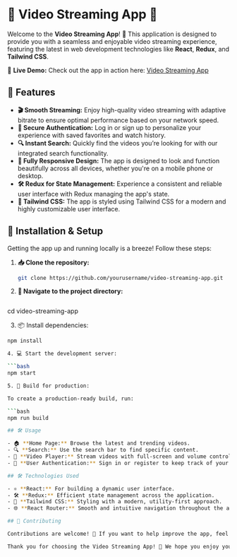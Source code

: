 # 🎥 Video Streaming App 🚀

Welcome to the **Video Streaming App**! 🎉 This application is designed to provide you with a seamless and enjoyable video streaming experience, featuring the latest in web development technologies like **React**, **Redux**, and **Tailwind CSS**.

🌟 **Live Demo:** Check out the app in action here: [Video Streaming App](https://video-streaming-nu.vercel.app/)

## 🌈 Features

- **🎬 Smooth Streaming:** Enjoy high-quality video streaming with adaptive bitrate to ensure optimal performance based on your network speed.
- **🔐 Secure Authentication:** Log in or sign up to personalize your experience with saved favorites and watch history.
- **🔍 Instant Search:** Quickly find the videos you’re looking for with our integrated search functionality.
- **📱 Fully Responsive Design:** The app is designed to look and function beautifully across all devices, whether you're on a mobile phone or desktop.
- **🛠️ Redux for State Management:** Experience a consistent and reliable user interface with Redux managing the app's state.
- **🎨 Tailwind CSS:** The app is styled using Tailwind CSS for a modern and highly customizable user interface.

## 🚀 Installation & Setup

Getting the app up and running locally is a breeze! Follow these steps:

1. **📥 Clone the repository:**

   ```bash
   git clone https://github.com/yourusername/video-streaming-app.git


2. **📂 Navigate to the project directory:**

   ```bash

cd video-streaming-app


3. 📦 Install dependencies:

```bash
npm install

4. 💻 Start the development server:

```bash
npm start

5. 🚢 Build for production:

To create a production-ready build, run:

```bash
npm run build

## 🛠️ Usage

- 🏠 **Home Page:** Browse the latest and trending videos.
- 🔍 **Search:** Use the search bar to find specific content.
- 🎥 **Video Player:** Stream videos with full-screen and volume control options.
- 🔐 **User Authentication:** Sign in or register to keep track of your favorite videos and viewing history.

## 🛠️ Technologies Used

- ⚛️ **React:** For building a dynamic user interface.
- 🛠️ **Redux:** Efficient state management across the application.
- 💅 **Tailwind CSS:** Styling with a modern, utility-first approach.
- 🌐 **React Router:** Smooth and intuitive navigation throughout the app.

## 🤝 Contributing

Contributions are welcome! 🙌 If you want to help improve the app, feel free to fork the repository and use a feature branch. We’d love to see your pull requests!

Thank you for choosing the Video Streaming App! 🎉 We hope you enjoy your time here. If you encounter any issues or have suggestions, please feel free to open an issue or submit a pull request.
